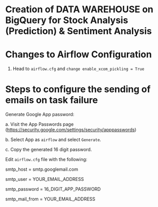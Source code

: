 # Creation of DATA WAREHOUSE on BigQuery for Stock Analysis (Prediction) & Sentiment Analysis

# Changes to Airflow Configuration
1. Head to `airflow.cfg` and `change enable_xcom_pickling = True`


# Steps to configure the sending of emails on task failure
Generate Google App password: 

a. Visit the App Passwords page (https://security.google.com/settings/security/apppasswords)

b. Select App as `airflow` and select `Generate`. 

c. Copy the generated 16 digit password. 

Edit `airflow.cfg` file with the following:

smtp_host = smtp.googlemail.com

smtp_user = YOUR_EMAIL_ADDRESS

smtp_password = 16_DIGIT_APP_PASSWORD

smtp_mail_from = YOUR_EMAIL_ADDRESS

